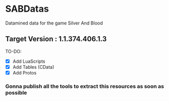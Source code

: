# SABDatas
Datamined data for the game Silver And Blood

## Target Version : 1.1.374.406.1.3

TO-DO:
- [x] Add LuaScripts
- [X] Add Tables (CData)
- [X] Add Protos

### Gonna publish all the tools to extract this resources as soon as possible
